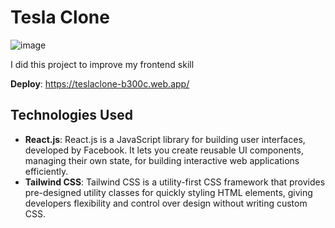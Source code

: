 # Tesla Clone

![image](https://github.com/newweww/tesla-clone/assets/154038750/49a1f4cb-8b67-465a-a1ef-f96435ab8869)

I did this project to improve my frontend skill

**Deploy**: https://teslaclone-b300c.web.app/

## Technologies Used
* **React.js**: React.js is a JavaScript library for building user interfaces, developed by Facebook. It lets you create reusable UI components, managing their own state, for building interactive web applications efficiently.
* **Tailwind CSS**: Tailwind CSS is a utility-first CSS framework that provides pre-designed utility classes for quickly styling HTML elements, giving developers flexibility and control over design without writing custom CSS.
